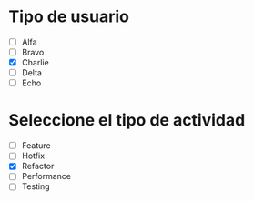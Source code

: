 # Tipo de usuario
- [ ] Alfa
- [ ] Bravo 
- [x] Charlie
- [ ] Delta
- [ ] Echo

# Seleccione el tipo de actividad
- [ ] Feature
- [ ] Hotfix
- [x] Refactor
- [ ] Performance
- [ ] Testing